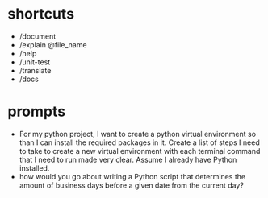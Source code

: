 # shortcuts
- /document
- /explain @file_name
- /help
- /unit-test
- /translate
- /docs

# prompts
- For my python project, I want to create a python virtual environment so than I can install the required packages in it. Create a list of steps I need to take to create a new virtual environment with each terminal command that I need to run made very clear. Assume I already have Python installed.
- how would you go about writing a Python script that determines the amount of business days before a given date from the current day?
